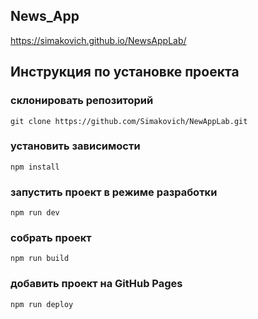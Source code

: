## News_App
https://simakovich.github.io/NewsAppLab/
## Инструкция по установке проекта
### склонировать репозиторий
```
git clone https://github.com/Simakovich/NewAppLab.git
```
### установить зависимости
```
npm install
```

### запустить проект в режиме разработки
```
npm run dev
```

### собрать проект
```
npm run build
```
### добавить проект на GitHub Pages
```
npm run deploy
```
